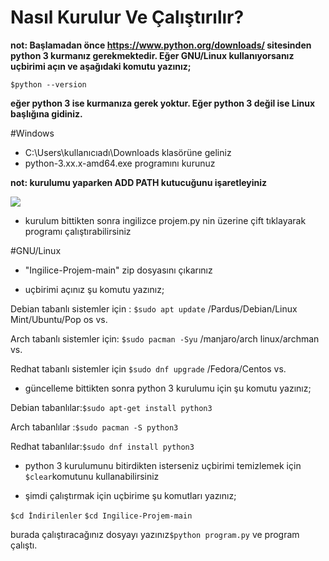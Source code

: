 # Nasıl Kurulur Ve Çalıştırılır?

**not: Başlamadan önce https://www.python.org/downloads/ sitesinden python 3 kurmanız gerekmektedir. Eğer GNU/Linux kullanıyorsanız uçbirimi açın ve aşağıdaki komutu yazınız;**

`$python --version`

**eğer python 3 ise kurmanıza gerek yoktur. Eğer python 3 değil ise Linux başlığına gidiniz.**

#Windows
- C:\Users\kullanıcıadı\Downloads klasörüne geliniz
- python-3.xx.x-amd64.exe programını kurunuz 

**not: kurulumu yaparken ADD PATH kutucuğunu işaretleyiniz**

![](https://miro.medium.com/max/720/0*7nOyowsPsGI19pZT.png)

- kurulum bittikten sonra ingilizce projem.py nin üzerine çift tıklayarak programı çalıştırabilirsiniz

#GNU/Linux 
- "Ingilice-Projem-main" zip dosyasını çıkarınız 

- uçbirimi açınız şu komutu yazınız;

 Debian tabanlı sistemler için : `$sudo apt update`
 /Pardus/Debian/Linux Mint/Ubuntu/Pop os vs.
 
 Arch tabanlı sistemler için: `$sudo pacman -Syu`
 /manjaro/arch linux/archman vs.
 
 Redhat tabanlı sistemler için `$sudo dnf upgrade`
 /Fedora/Centos vs.
 
- güncelleme bittikten sonra python 3 kurulumu için şu komutu yazınız;

 Debian tabanlılar:`$sudo apt-get install python3`
 
 Arch tabanlılar :`$sudo pacman -S python3`
 
 Redhat tabanlılar:`$sudo dnf install python3`
 
- python 3 kurulumunu bitirdikten isterseniz uçbirimi temizlemek için `$clear`komutunu kullanabilirsiniz

- şimdi çalıştırmak için uçbirime şu komutları yazınız;

`$cd İndirilenler`
`$cd Ingilice-Projem-main`

burada çalıştıracağınız dosyayı yazınız`$python program.py` ve program çalıştı.
